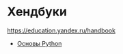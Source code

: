 # Хендбуки

https://education.yandex.ru/handbook

- [Основы Python](https://github.com/CityRunner/education-handbook/tree/main/python)
